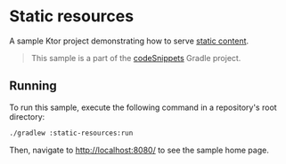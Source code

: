 # Static resources

A sample Ktor project demonstrating how to serve [static content](https://ktor.io/docs/serving-static-content.html).
> This sample is a part of the [codeSnippets](../../README.md) Gradle project.

## Running

To run this sample, execute the following command in a repository's root directory:

```bash
./gradlew :static-resources:run
```

Then, navigate to [http://localhost:8080/](http://localhost:8080/) to see the sample home page.

